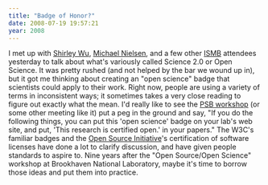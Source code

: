 ```yaml
---
title: "Badge of Honor?"
date: 2008-07-19 19:57:21
year: 2008
---
```

I met up with <a href="http://onebiglab.blogspot.com/">Shirley Wu</a>, <a href="http://michaelnielsen.org">Michael Nielsen</a>, and a few other <a href="http://www.iscb.org/ismb2008/">ISMB</a> attendees yesterday to talk about what's variously called Science 2.0 or Open Science.  It was pretty rushed (and not helped by the bar we wound up in), but it got me thinking about creating an "open science" badge that scientists could apply to their work. Right now, people are using a variety of terms in inconsistent ways; it sometimes takes a very close reading to figure out exactly what the mean.  I'd really like to see the <a href="http://psb.stanford.edu/cfp-opensci.html">PSB workshop</a> (or some other meeting like it) put a peg in the ground and say, "If you do the following things, you can put this 'open science' badge on your lab's web site, and put, 'This research is certified open.' in your papers." The W3C's familiar badges and the <a href="http://www.opensource.org/">Open Source Initiative</a>'s certification of software licenses have done a lot to clarify discussion, and have given people standards to aspire to. Nine years after the "Open Source/Open Science" workshop at Brookhaven National Laboratory, maybe it's time to borrow those ideas and put them into practice.
